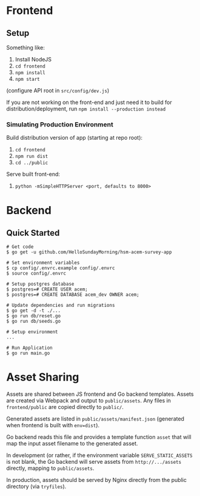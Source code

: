 # Frontend

## Setup

Something like:

1. Install NodeJS
2. `cd frontend`
2. `npm install`
3. `npm start`

(configure API root in `src/config/dev.js`)

If you are not working on the front-end and just need it to build for distribution/deployment, run `npm install --production instead`

### Simulating Production Environment

Build distribution version of app (starting at repo root):

1. `cd frontend`
2. `npm run dist`
3. `cd ../public`

Serve built front-end:

1. `python -mSimpleHTTPServer <port, defaults to 8000>`

# Backend

## Quick Started

    # Get code
    $ go get -u github.com/HelloSundayMorning/hsm-acem-survey-app
    
    # Set environment variables
    $ cp config/.envrc.example config/.envrc
    $ source config/.envrc
    
    # Setup postgres database
    $ postgres=# CREATE USER acem;
    $ postgres=# CREATE DATABASE acem_dev OWNER acem;
    
    # Update dependencies and run migrations
    $ go get -d -t ./...
    $ go run db/reset.go
    $ go run db/seeds.go

    # Setup environment
    ...
    
    # Run Application
    $ go run main.go

# Asset Sharing

Assets are shared between JS frontend and Go backend templates. Assets
are created via Webpack and output to `public/assets`. Any files in
`frontend/public` are copied directly to `public/`.

Generated assets are listed in `public/assets/manifest.json`
(generated when frontend is built with `env=dist`).

Go backend reads this file and provides a template function `asset`
that will map the input asset filename to the generated asset.

In development (or rather, if the environment variable
`SERVE_STATIC_ASSETS` is not blank, the Go backend will serve assets
from `http://.../assets` directly, mapping to `public/assets`.

In production, assets should be served by Nginx directly from the
public directory (via `tryfiles`).
